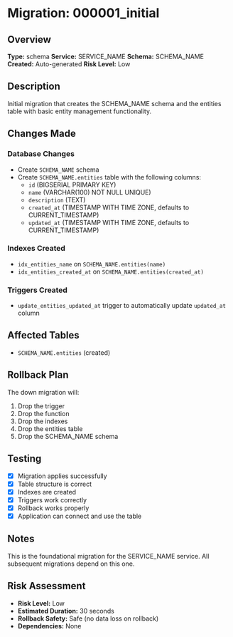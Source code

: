 # Migration: 000001_initial

## Overview
**Type:** schema
**Service:** SERVICE_NAME
**Schema:** SCHEMA_NAME
**Created:** Auto-generated
**Risk Level:** Low

## Description
Initial migration that creates the SCHEMA_NAME schema and the entities table with basic entity management functionality.

## Changes Made

### Database Changes
- Create `SCHEMA_NAME` schema
- Create `SCHEMA_NAME.entities` table with the following columns:
  - `id` (BIGSERIAL PRIMARY KEY)
  - `name` (VARCHAR(100) NOT NULL UNIQUE)
  - `description` (TEXT)
  - `created_at` (TIMESTAMP WITH TIME ZONE, defaults to CURRENT_TIMESTAMP)
  - `updated_at` (TIMESTAMP WITH TIME ZONE, defaults to CURRENT_TIMESTAMP)

### Indexes Created
- `idx_entities_name` on `SCHEMA_NAME.entities(name)`
- `idx_entities_created_at` on `SCHEMA_NAME.entities(created_at)`

### Triggers Created
- `update_entities_updated_at` trigger to automatically update `updated_at` column

## Affected Tables
- `SCHEMA_NAME.entities` (created)

## Rollback Plan
The down migration will:
1. Drop the trigger
2. Drop the function
3. Drop the indexes
4. Drop the entities table
5. Drop the SCHEMA_NAME schema

## Testing
- [x] Migration applies successfully
- [x] Table structure is correct
- [x] Indexes are created
- [x] Triggers work correctly
- [x] Rollback works properly
- [x] Application can connect and use the table

## Notes
This is the foundational migration for the SERVICE_NAME service. All subsequent migrations depend on this one.

## Risk Assessment
- **Risk Level:** Low
- **Estimated Duration:** 30 seconds
- **Rollback Safety:** Safe (no data loss on rollback)
- **Dependencies:** None